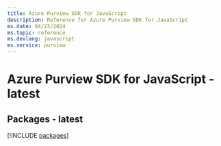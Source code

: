 ```yaml
---
title: Azure Purview SDK for JavaScript
description: Reference for Azure Purview SDK for JavaScript
ms.date: 04/23/2024
ms.topic: reference
ms.devlang: javascript
ms.service: purview
---
```

# Azure Purview SDK for JavaScript - latest
## Packages - latest
[!INCLUDE [packages](purview-index.md)]